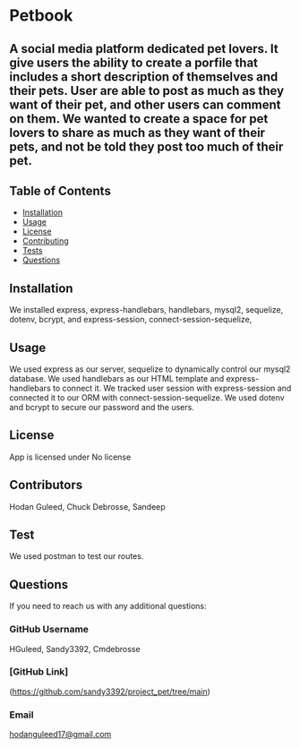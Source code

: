 # Petbook

## A social media platform dedicated pet lovers. It give users the ability to create a porfile that includes a short description of themselves and their pets. User are able to post as much as they want of their pet, and other users can comment on them. We wanted to create a space for pet lovers to share as much as they want of their pets, and not be told they post too much of their pet.

## Table of Contents

- [Installation](#installation)
- [Usage](#usage)
- [License](#license)
- [Contributing](#Contributors)
- [Tests ](#test)
- [Questions](#questions)

## Installation

We installed express, express-handlebars, handlebars, mysql2, sequelize, dotenv, bcrypt, and express-session, connect-session-sequelize,

## Usage

We used express as our server, sequelize to dynamically control our mysql2 database. We used handlebars as our HTML template and express-handlebars to connect it. We tracked user session with express-session and connected it to our ORM with connect-session-sequelize. We used dotenv and bcrypt to secure our password and the users.

## License

App is licensed under No license

## Contributors

Hodan Guleed, Chuck Debrosse, Sandeep

## Test

We used postman to test our routes.

## Questions

If you need to reach us with any additional questions:

### GitHub Username

HGuleed, Sandy3392, Cmdebrosse

### [GitHub Link]

(https://github.com/sandy3392/project_pet/tree/main)

### Email

hodanguleed17@gmail.com
